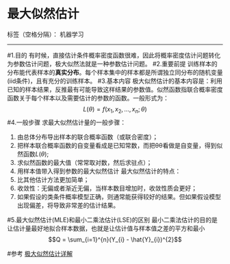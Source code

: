﻿# 最大似然估计

标签（空格分隔）： 机器学习

---

#1.目的
有时候，直接估计条件概率密度函数很难，因此将概率密度估计问题转化为参数估计问题，极大似然法就是一种参数估计问题。
#2.重要前提
训练样本的分布能代表样本的**真实分布**。每个样本集中的样本都是所谓独立同分布的随机变量 (iid条件)，且有充分的训练样本。
#3.基本内容
极大似然估计的基本内容是：利用已知的样本结果，反推最有可能导致这样结果的参数值。似然函数指联合概率密度函数关于每个样本以及需要估计的参数的函数。一般形式为：
$$L(\theta) = f(x_{1}, x_{2}, ... ,x_{n};\theta)$$
#4.一般步骤
求最大似然估计量的一般步骤：
1. 由总体分布导出样本的联合概率函数（或联合密度）；
2. 把样本联合概率函数的自变量看成是已知常数，而把θθ看做是自变量，得到似然函数$L(\theta)$;
3. 求似然函数的最大值（常常取对数，然后求驻点）；
4. 用样本值带入得到参数的最大似然估计
最大似然估计的特点：
1. 比其他估计方法更加简单；
2. 收敛性：无偏或者渐近无偏，当样本数目增加时，收敛性质会更好；
3. 如果假设的类条件概率模型正确，则通常能获得较好的结果。但如果假设模型出现偏差，将导致非常差的估计结果。


#5.最大似然估计(MLE)和最小二乘法估计(LSE)的区别
最小二乘法估计的目的是让估计量最好地拟合样本数据，也就是让估计值与样本值之差的平方和最小
$$Q = \sum_{i=1}^{n}(Y_{i} - \hat{Y}_{i})^{2}$$


#参考
[极大似然估计详解](http://blog.csdn.net/zengxiantao1994/article/details/72787849)